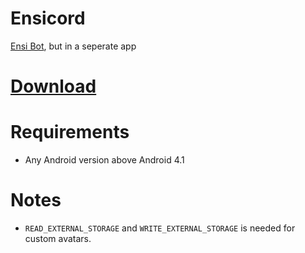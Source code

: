 # Ensicord

<a href="https://aliernfrog.glitch.me/ensibot">Ensi Bot</a>, but in a seperate app

# <a href="https://github.com/aliernfrog/ensi-app/releases">Download</a>

# Requirements
- Any Android version above Android 4.1

# Notes
- `READ_EXTERNAL_STORAGE` and `WRITE_EXTERNAL_STORAGE` is needed for custom avatars.
